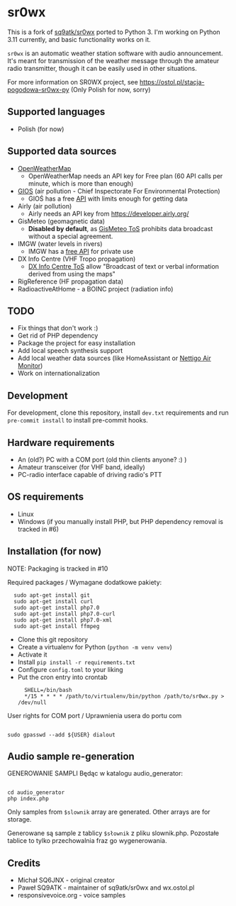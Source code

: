# sr0wx

This is a fork of [sq9atk/sr0wx](https://github.com/sq9atk/sr0wx) ported to Python 3.
I'm working on Python 3.11 currently, and basic functionality works on it.

`sr0wx` is an automatic weather station software with audio announcement. It's meant for transmission
of the weather message through the amateur radio transmitter, though it can be easily used in other
situations.

For more information on SR0WX project, see https://ostol.pl/stacja-pogodowa-sr0wx-py (Only Polish for now, sorry)

## Supported languages

- Polish (for now)

## Supported data sources

* [OpenWeatherMap](https://openweathermap.org)
    * OpenWeatherMap needs an API key for Free plan (60 API calls per minute, which is more than enough)
* [GIOS](https://powietrze.gios.gov.pl/pjp/home) (air pollution - Chief Inspectorate For Environmental Protection)
    * GIOŚ has a free [API](https://powietrze.gios.gov.pl/pjp/content/api) with limits enough for getting data
* Airly (air pollution)
    * Airly needs an API key from https://developer.airly.org/
* GisMeteo (geomagnetic data)
    * **Disabled by default**, as [GisMeteo ToS](https://www.gismeteo.pl/page/agreement/) prohibits
      data broadcast without a special agreement.
* IMGW (water levels in rivers)
    * IMGW has a [free API](https://danepubliczne.imgw.pl/apiinfo) for private use
* DX Info Centre (VHF Tropo propagation)
    * [DX Info Centre ToS](https://www.dxinfocentre.com/licence.htm) allow "Broadcast of text or verbal information
      derived from using the maps"
* RigReference (HF propagation data)
* RadioactiveAtHome - a BOINC project (radiation info)

## TODO

- Fix things that don't work :)
- Get rid of PHP dependency
- Package the project for easy installation
- Add local speech synthesis support
- Add local weather data sources (like HomeAssistant or [Nettigo Air Monitor](https://www.air.nettigo.pl/?lang=en))
- Work on internationalization

## Development

For development, clone this repository, install `dev.txt` requirements and run `pre-commit install`
to install pre-commit hooks.

## Hardware requirements

- An (old?) PC with a COM port (old thin clients anyone? :) )
- Amateur transceiver (for VHF band, ideally)
- PC-radio interface capable of driving radio's PTT

## OS requirements

* Linux
* Windows (if you manually install PHP, but PHP dependency removal is tracked in #6)

## Installation (for now)

NOTE: Packaging is tracked in #10

Required packages / Wymagane dodatkowe pakiety:

```
  sudo apt-get install git
  sudo apt-get install curl
  sudo apt-get install php7.0
  sudo apt-get install php7.0-curl
  sudo apt-get install php7.0-xml
  sudo apt-get install ffmpeg
```

* Clone this git repository
* Create a virtualenv for Python (`python -m venv venv`)
* Activate it
* Install `pip install -r requirements.txt`
* Configure `config.toml` to your liking
* Put the cron entry into crontab
  ```shell
    SHELL=/bin/bash
    */15 * * * * /path/to/virtualenv/bin/python /path/to/sr0wx.py > /dev/null
    ```

User rights for COM port / Uprawnienia usera do portu com

```

sudo gpasswd --add ${USER} dialout

```

## Audio sample re-generation

GENEROWANIE SAMPLI
Będąc w katalogu audio_generator:

```

cd audio_generator
php index.php

```

Only samples from `$slownik` array are generated. Other arrays are for storage.

Generowane są sample z tablicy `$słownik` z pliku slownik.php.
Pozostałe tablice to tylko przechowalnia fraz go wygenerowania.

## Credits

* Michał SQ6JNX - original creator
* Paweł SQ9ATK - maintainer of sq9atk/sr0wx and wx.ostol.pl
* responsivevoice.org - voice samples
